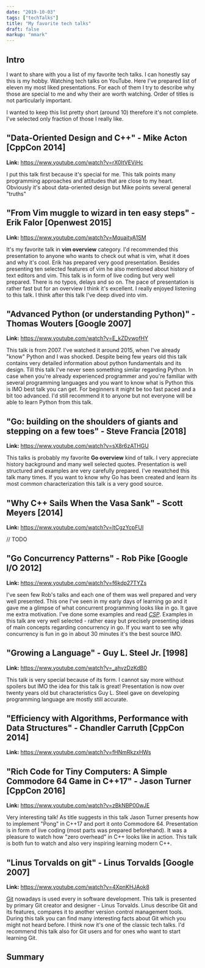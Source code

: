 ```yaml
---
date: "2019-10-03"
tags: ["techTalks"]
title: "My favorite tech talks"
draft: false
markup: "mmark"
---
```


## Intro
I want to share with you a list of my favorite tech talks. I can honestly say
this is my hobby. Watching tech talks on YouTube. Here I've prepared list of
eleven my most liked presentations. For each of them I try to describe why those
are special to me and why their are worth watching. Order of titles is not
particularly important. 

I wanted to keep this list pretty short (around 10) therefore it's not complete.
I've selected only fraction of those I really like. 

## "Data-Oriented Design and C++" - Mike Acton [CppCon 2014]
**Link:** https://www.youtube.com/watch?v=rX0ItVEVjHc

I put this talk first because it's special for me. This talk points many 
programming approaches and attitudes that are close to my heart. Obviously it's
about data-oriented design but Mike points several general "truths" 



## "From Vim muggle to wizard in ten easy steps" - Erik Falor [Openwest 2015]
**Link:** https://www.youtube.com/watch?v=MquaityA1SM

It's my favorite talk in **vim overview** category. I'd recommended this
presentation to anyone who wants to check out what is vim, what it does and why it's
cool. Erik has prepared very good presentation. Besides presenting ten selected
features of vim he also mentioned about history of text editors and vim. This
talk is in form of live coding but very well prepared. There is no typos, delays
and so on. The pace of presentation is rather fast but for an overview I think
it's excellent. I really enjoyed listening to this talk. I think after this talk
I've deep dived into vim.


## "Advanced Python (or understanding Python)" - Thomas Wouters [Google 2007]
**Link:** https://www.youtube.com/watch?v=E_kZDvwofHY

This talk is from 2007. I've watched it around 2015, when I've already "know" Python
and I was shocked. Despite being few years old this talk contains very
detailed information about python fundamentals and its design. Till this talk
I've never seen something similar regarding Python. In case when you're already
experienced programmer and you're familiar with several programming languages
and you want to know what is Python this is IMO best talk you can get.
For beginners it might be too fast paced and a bit too advanced. I'd still
recommend it to anyone but not everyone will be able to learn Python from this
talk.


## "Go: building on the shoulders of giants and stepping on a few toes" - Steve Francia [2018]
**Link:** https://www.youtube.com/watch?v=sX8r6zATHGU

This talks is probably my favorite **Go overview** kind of talk. I very
appreciate history background and many well selected quotes. Presentation is
well structured and examples are very carefully prepared. I've rewatched this
talk many times. If you want to know why Go has been created and learn its most
common characterization this talk is a very good source. 


## "Why C++ Sails When the Vasa Sank" - Scott Meyers [2014]
**Link:** https://www.youtube.com/watch?v=ltCgzYcpFUI

// TODO

## "Go Concurrency Patterns" - Rob Pike [Google I/O 2012]
**Link:** https://www.youtube.com/watch?v=f6kdp27TYZs

I've seen few Rob's talks and each one of them was well prepared and very well
presented. This one I've seen in my early days of learning go and it gave
me a glimpse of what concurrent programming looks like in go. It gave me extra
motivation. I've done some examples and read 
[_CSP_](https://dl.acm.org/citation.cfm?id=3921).
Examples in this talk are very well selected - rather easy but precisely 
presenting ideas of main concepts regarding concurrency in go.
If you want to see why concurrency is fun in go in about 30 minutes it's the
best source IMO.


## "Growing a Language" - Guy L. Steel Jr. [1998]
**Link:** https://www.youtube.com/watch?v=_ahvzDzKdB0

This talk is very special because of its form. I cannot say more without
spoilers but IMO the idea for this talk is great! Presentation is now over
twenty years old but characteristics Guy L. Steel gave on developing programming
language are mostly still accurate.


## "Efficiency with Algorithms, Performance with Data Structures" - Chandler Carruth [CppCon 2014]
**Link:** https://www.youtube.com/watch?v=fHNmRkzxHWs


## "Rich Code for Tiny Computers: A Simple Commodore 64 Game in C++17" - Jason Turner [CppCon 2016]
**Link:** https://www.youtube.com/watch?v=zBkNBP00wJE

Very interesting talk! As title suggests in this talk Jason Turner presents how
to implement "Pong" in C++17 and port it onto Commodore 64. Presentation is in
form of live coding (most parts was prepared beforehand). It was a pleasure to
watch how "zero overhead" in C++ looks like in action. This talk is both fun to
watch and also very inspiring learning modern C++. 


## "Linus Torvalds on git" - Linus Torvalds [Google 2007]
**Link:** https://www.youtube.com/watch?v=4XpnKHJAok8

[Git](https://www.git-scm.com/) nowadays is used every in software development.
This talk is presented by primary Git creator and designer - Linus Torvalds.
Linus describe Git and its features, compares it to another version control
management tools. During this talk you can find many interesting facts about Git
which you might not heard before. I think now it's one of the classic tech
talks. I'd recommend this talk also for Git users and for ones who want to start
learning Git.


## Summary


